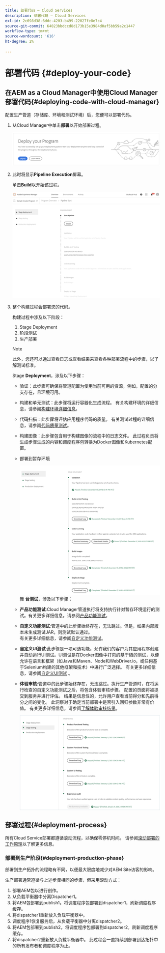```yaml
---
title: 部署代码 — Cloud Services
description: 部署代码 — Cloud Services
exl-id: 2c698d38-6ddc-4203-b499-22027fe8e7c4
source-git-commit: 64023bbdccd8d173b15e3984d0af5bb59a2c1447
workflow-type: tm+mt
source-wordcount: '616'
ht-degree: 2%

---
```


# 部署代码 {#deploy-your-code}

## 在AEM as a Cloud Manager中使用Cloud Manager部署代码{#deploying-code-with-cloud-manager}

配置生产管道（存储库、环境和测试环境）后，您便可以部署代码。

1. 从Cloud Manager中单击&#x200B;**部署**&#x200B;以开始部署过程。

   ![](assets/deploy-code1.png)


1. 此时将显示&#x200B;**Pipeline Execution**&#x200B;屏幕。

   单击&#x200B;**Build**&#x200B;以开始该过程。

   ![](assets/deploy-code2.png)

1. 整个构建过程会部署您的代码。

   构建过程中涉及以下阶段：

   1. Stage Deployment
   1. 阶段测试
   1. 生产部署

   >[!NOTE]
   >
   >此外，您还可以通过查看日志或查看结果来查看各种部署流程中的步骤，以了解测试标准。

   Stage **Deployment**，涉及以下步骤：

   * 验证：此步骤可确保将管道配置为使用当前可用的资源，例如，配置的分支存在，且环境可用。
   * 构建和单元测试：此步骤将运行容器化生成流程。 有关构建环境的详细信息，请参阅[构建环境详细信息](/help/onboarding/getting-access-to-aem-in-cloud/build-environment-details.md)。
   * 代码扫描：此步骤将评估应用程序代码的质量。 有关测试过程的详细信息，请参阅[代码质量测试](/help/implementing/cloud-manager/code-quality-testing.md)。
   * 构建图像：此步骤包含用于构建图像的流程中的日志文件。 此过程负责将生成步骤生成的内容和调度程序包转换为Docker图像和Kubernetes配置。
   * 部署到暂存环境

      ![](assets/stage-deployment.png)
   舞 **台测试**，涉及以下步骤：

   * **产品功能测试**:Cloud Manager管道执行将支持执行针对暂存环境运行的测试。有关更多详细信息，请参阅[产品功能测试](/help/implementing/cloud-manager/functional-testing.md#product-functional-testing)。

   * **自定义功能测试**:管道中的此步骤始终存在，无法跳过。但是，如果内部版本未生成测试JAR，则测试默认通过。\
      有关更多详细信息，请参阅[自定义功能测试](/help/implementing/cloud-manager/functional-testing.md#custom-functional-testing)。

   * **自定义UI测试**:此步骤是一项可选功能，允许我们的客户为其应用程序创建并自动运行UI测试。UI测试是在Docker图像中打包的基于硒的测试，以便允许在语言和框架（如Java和Maven、Node和WebDriver.io，或任何基于Selenium构建的其他框架和技术）中进行广泛选择。
有关更多详细信息，请参阅[自定义UI测试](https://experienceleague.adobe.com/docs/experience-manager-cloud-service/implementing/using-cloud-manager/test-results/functional-testing.html?lang=en#custom-ui-testing) 。


   * **体验审核**:管道中的此步骤始终存在，无法跳过。执行生产管道时，在将运行检查的自定义功能测试之后，将包含体验审核步骤。 配置的页面将被提交到服务并进行评估。 结果是信息性的，允许用户查看当前得分和先前得分之间的变化。 此洞察对于确定当前部署中是否引入回归参数非常有价值。
有关更多详细信息，请参阅[了解体验审核结果](/help/implementing/cloud-manager/experience-audit-testing.md)。

      ![](assets/stage-testing.png)





## 部署过程{#deployment-process}

所有Cloud Service部署都遵循滚动流程，以确保零停机时间。 请参阅[滚动部署的工作原理](https://experienceleague.adobe.com/docs/experience-manager-cloud-service/implementing/deploying/overview.html#how-rolling-deployments-work)以了解更多信息。

### 部署到生产阶段{#deployment-production-phase}

部署到生产拓扑的流程略有不同，以便最大限度地减少对AEM Site访客的影响。

生产部署通常遵循与上述步骤相同的步骤，但采用滚动方式：

1. 部署AEM包以进行创作。
1. 从负载平衡器中分离Dispatcher1。
1. 将AEM包部署到publish1，将调度程序包部署到dispatcher1，刷新调度程序缓存。
1. 将dispatcher1重新放入负载平衡器中。
1. 调度程序1恢复服务后，从负载平衡器中分离dispatcher2。
1. 将AEM包部署到publish2，将调度程序包部署到dispatcher2，刷新调度程序缓存。
1. 将dispatcher2重新放入负载平衡器中。
此过程会一直持续到部署到达拓扑中的所有发布者和调度程序为止。
